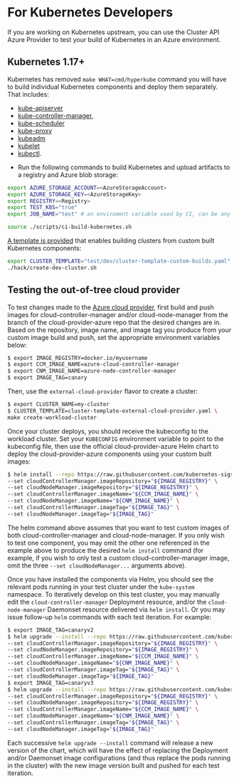 # For Kubernetes Developers

If you are working on Kubernetes upstream, you can use the Cluster API Azure Provider to test your build of Kubernetes in an Azure environment.

## Kubernetes 1.17+

Kubernetes has removed `make WHAT=cmd/hyperkube` command you will have to build individual Kubernetes components and deploy them separately. That includes:

- [kube-apiserver](https://kubernetes.io/docs/reference/command-line-tools-reference/kube-apiserver/)
- [kube-controller-manager](https://kubernetes.io/docs/reference/command-line-tools-reference/kube-controller-manager/),
- [kube-scheduler](https://kubernetes.io/docs/reference/command-line-tools-reference/kube-scheduler/)
- [kube-proxy](https://kubernetes.io/docs/reference/command-line-tools-reference/kube-proxy/)
- [kubeadm](https://kubernetes.io/docs/reference/setup-tools/kubeadm/)
- [kubelet](https://kubernetes.io/docs/reference/command-line-tools-reference/kubelet/)
- [kubectl](https://kubernetes.io/docs/reference/kubectl/overview/).

* Run the following commands to build Kubernetes and upload artifacts to a registry and Azure blob storage:

```bash
export AZURE_STORAGE_ACCOUNT=<AzureStorageAccount>
export AZURE_STORAGE_KEY=<AzureStorageKey>
export REGISTRY=<Registry>
export TEST_K8S="true"
export JOB_NAME="test" # an enviroment variable used by CI, can be any non-empty string

source ./scripts/ci-build-kubernetes.sh
```

[A template is provided](../../../../templates/test/dev/cluster-template-custom-builds.yaml) that enables building clusters from custom built Kubernetes components:

```bash
export CLUSTER_TEMPLATE="test/dev/cluster-template-custom-builds.yaml"
./hack/create-dev-cluster.sh
```

## Testing the out-of-tree cloud provider

To test changes made to the [Azure cloud provider](https://github.com/kubernetes-sigs/cloud-provider-azure), first build and push images for cloud-controller-manager and/or cloud-node-manager from the branch of the cloud-provider-azure repo that the desired changes are in. Based on the repository, image name, and image tag you produce from your custom image build and push, set the appropriate environment variables below:

```bash
$ export IMAGE_REGISTRY=docker.io/myusername
$ export CCM_IMAGE_NAME=azure-cloud-controller-manager
$ export CNM_IMAGE_NAME=azure-node-controller-manager
$ export IMAGE_TAG=canary
```

Then, use the `external-cloud-provider` flavor to create a cluster:

```bash
$ export CLUSTER_NAME=my-cluster
$ CLUSTER_TEMPLATE=cluster-template-external-cloud-provider.yaml \
make create-workload-cluster
```

Once your cluster deploys, you should receive the kubeconfig to the workload cluster. Set your `KUBECONFIG` environment variable to point to the kubeconfig file, then use the official cloud-provider-azure Helm chart to deploy the cloud-provider-azure components using your custom built images:

```bash
$ helm install --repo https://raw.githubusercontent.com/kubernetes-sigs/cloud-provider-azure/master/helm/repo cloud-provider-azure --generate-name --set infra.clusterName=${CLUSTER_NAME} \
--set cloudControllerManager.imageRepository="${IMAGE_REGISTRY}" \
--set cloudNodeManager.imageRepository="${IMAGE_REGISTRY}" \
--set cloudControllerManager.imageName="${CCM_IMAGE_NAME}" \
--set cloudNodeManager.imageName="${CNM_IMAGE_NAME}" \
--set cloudControllerManager.imageTag="${IMAGE_TAG}" \
--set cloudNodeManager.imageTag="${IMAGE_TAG}"
```

The helm command above assumes that you want to test custom images of both cloud-controller-manager and cloud-node-manager. If you only wish to test one component, you may omit the other one referenced in the example above to produce the desired `helm install` command (for example, if you wish to only test a custom cloud-controller-manager image, omit the three `--set cloudNodeManager...` arguments above).

Once you have installed the components via Helm, you should see the relevant pods running in your test cluster under the `kube-system` namespace. To iteratively develop on this test cluster, you may manually edit the `cloud-controller-manager` Deployment resource, and/or the `cloud-node-manager` Daemonset resource delivered via `helm install`. Or you may issue follow-up `helm` commands with each test iteration. For example:

```bash
$ export IMAGE_TAG=canaryv2
$ helm upgrade --install --repo https://raw.githubusercontent.com/kubernetes-sigs/cloud-provider-azure/master/helm/repo cloud-provider-azure --generate-name --set infra.clusterName=${CLUSTER_NAME} \
--set cloudControllerManager.imageRepository="${IMAGE_REGISTRY}" \
--set cloudNodeManager.imageRepository="${IMAGE_REGISTRY}" \
--set cloudControllerManager.imageName="${CCM_IMAGE_NAME}" \
--set cloudNodeManager.imageName="${CNM_IMAGE_NAME}" \
--set cloudControllerManager.imageTag="${IMAGE_TAG}" \
--set cloudNodeManager.imageTag="${IMAGE_TAG}"
$ export IMAGE_TAG=canaryv3
$ helm upgrade --install --repo https://raw.githubusercontent.com/kubernetes-sigs/cloud-provider-azure/master/helm/repo cloud-provider-azure --generate-name --set infra.clusterName=${CLUSTER_NAME} \
--set cloudControllerManager.imageRepository="${IMAGE_REGISTRY}" \
--set cloudNodeManager.imageRepository="${IMAGE_REGISTRY}" \
--set cloudControllerManager.imageName="${CCM_IMAGE_NAME}" \
--set cloudNodeManager.imageName="${CNM_IMAGE_NAME}" \
--set cloudControllerManager.imageTag="${IMAGE_TAG}" \
--set cloudNodeManager.imageTag="${IMAGE_TAG}"
```

Each successive `helm upgrade --install` command will release a new version of the chart, which will have the effect of replacing the Deployment and/or Daemonset image configurations (and thus replace the pods running in the cluster) with the new image version built and pushed for each test iteration.
